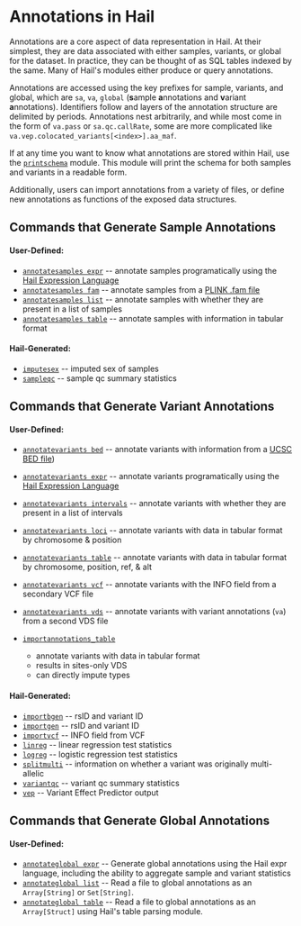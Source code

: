 # Annotations in Hail

Annotations are a core aspect of data representation in Hail.  At their simplest, they are data associated with either samples, variants, or global for the dataset.  In practice, they can be thought of as SQL tables indexed by the same.  Many of Hail's modules either produce or query annotations.  

Annotations are accessed using the key prefixes for sample, variants, and global, which are `sa`, `va`, `global` (**s**ample **a**nnotations and **v**ariant **a**nnotations).  Identifiers follow and layers of the annotation structure are delimited by periods.  Annotations nest arbitrarily, and while most come in the form of `va.pass` or `sa.qc.callRate`, some are more complicated like `va.vep.colocated_variants[<index>].aa_maf`.

If at any time you want to know what annotations are stored within Hail, use the [`printschema`](commands.html#printschema) module.  This module will print the schema for both samples and variants in a readable form.

Additionally, users can import annotations from a variety of files, or define new annotations as functions of the exposed data structures. 

## Commands that Generate Sample Annotations

#### User-Defined:

 - [`annotatesamples expr`](commands.html#annotatesamples_expr) -- annotate samples programatically using the [Hail Expression Language](#HailExpressionLanguage)
 - [`annotatesamples fam`](commands.html#annotatesamples_fam) -- annotate samples from a [PLINK .fam file](https://www.cog-genomics.org/plink2/formats#fam)
 - [`annotatesamples list`](commands.html#annotatesamples_list) -- annotate samples with whether they are present in a list of samples
 - [`annotatesamples table`](commands.html#annotatesamples_table) -- annotate samples with information in tabular format


#### Hail-Generated:

 - [`imputesex`](commands.html#imputesex) -- imputed sex of samples
 - [`sampleqc`](commands.html#sampleqc) -- sample qc summary statistics


## Commands that Generate Variant Annotations

#### User-Defined:

 - [`annotatevariants bed`](commands.html#annotatevariants_bed) -- annotate variants with information from a [UCSC BED file](https://genome.ucsc.edu/FAQ/FAQformat.html#format1))
 - [`annotatevariants expr`](commands.html#annotatevariants_expr) -- annotate variants programatically using the [Hail Expression Language](#HailExpressionLanguage)
 - [`annotatevariants intervals`](commands.html#annotatevariants_intervals) -- annotate variants with whether they are present in a list of intervals
 - [`annotatevariants loci`](commands.html#annotatevariants_loci) -- annotate variants with data in tabular format by chromosome & position
 - [`annotatevariants table`](commands.html#annotatevariants_table) -- annotate variants with data in tabular format by chromosome, position, ref, & alt
 - [`annotatevariants vcf`](commands.html#annotatevariants_vcf) -- annotate variants with the INFO field from a secondary VCF file
 - [`annotatevariants vds`](commands.html#annotatevariants_vds) -- annotate variants with variant annotations (`va`) from a second VDS file
 
 - [`importannotations_table`](commands.html#importannotations_table)
     - annotate variants with data in tabular format
     - results in sites-only VDS
     - can directly impute types


#### Hail-Generated:

 - [`importbgen`](commands.html#importbgen) -- rsID and variant ID
 - [`importgen`](commands.html#importgen) -- rsID and variant ID
 - [`importvcf`](commands.html#importvcf) -- INFO field from VCF
 - [`linreg`](commands.html#linreg) -- linear regression test statistics
 - [`logreg`](commands.html#logreg) -- logistic regression test statistics
 - [`splitmulti`](commands.html#splitmulti) -- information on whether a variant was originally multi-allelic
 - [`variantqc`](commands.html#variantqc) -- variant qc summary statistics
 - [`vep`](commands.html#vep) -- Variant Effect Predictor output


## Commands that Generate Global Annotations

#### User-Defined:

 - [`annotateglobal expr`](commands.html#annotateglobal_expr) -- Generate global annotations using the Hail expr language, including the ability to aggregate sample and variant statistics
 - [`annotateglobal list`](commands.html#annotateglobal_list) -- Read a file to global annotations as an `Array[String]` or `Set[String]`.
 - [`annotateglobal table`](commands.html#annotateglobal_table) -- Read a file to global annotations as an `Array[Struct]` using Hail's table parsing module.